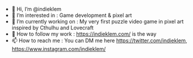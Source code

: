 - 👋 Hi, I’m @indieklem
- 👀 I’m interested in : Game development & pixel art
- 🌱 I’m currently working on : My very first puzzle video game in pixel art inspired by Cthulhu and Lovecraft
- 👑 How to follow my work : https://indieklem.com/ is the way
- 📫 How to reach me : You can DM me here https://twitter.com/indieklem, https://www.instagram.com/indieklem/


<!---
indieklem/indieklem is a ✨ special ✨ repository because its `README.md` (this file) appears on your GitHub profile.
You can click the Preview link to take a look at your changes.
--->
